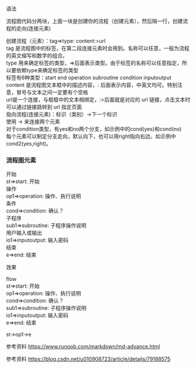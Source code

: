 语法

流程图代码分两块，上面一块是创建你的流程（创建元素），然后隔一行，创建流程的走向(连接元素)

创建流程（元素）：tag=>type: content:>url <br>
tag 是流程图中的标签，在第二段连接元素时会用到。名称可以任意，一般为流程的英文缩写和数字的组合。 <br>
type 用来确定标签的类型，=>后面表示类型。由于标签的名称可以任意指定，所以要依赖type来确定标签的类型 <br>
标签有6种类型：start end operation subroutine condition inputoutput <br>
content 是流程图文本框中的描述内容，: 后面表示内容，中英文均可。特别注意，冒号与文本之间一定要有个空格 <br>
url是一个连接，与框框中的文本相绑定，:>后面就是对应的 url 链接，点击文本时可以通过链接跳转到 url 指定页面 <br>
指向流程(连接元素)：标识（类别）->下一个标识 <br>
使用 -> 来连接两个元素 <br>
对于condition类型，有yes和no两个分支，如示例中的cond(yes)和cond(no) <br>
每个元素可以制定分支走向，默认向下，也可以用right指向右边，如示例中cond2(yes,right)。 <br>


### 流程图元素 <br>
开始 <br>
st=>start: 开始 <br>
操作 <br>
op1=>operation: 操作、执行说明 <br>
条件 <br>
cond=>condition: 确认？ <br>
子程序 <br>
sub1=>subroutine: 子程序操作说明 <br>
用户输入或输出 <br>
io1=>inputoutput: 输入密码 <br>
结束 <br>
e=>end: 结束 <br>

效果

flow<br>
st=>start: 开始 <br>
op1=>operation: 操作、执行说明 <br>
cond=>condition: 确认？ <br>
sub1=>subroutine: 子程序操作说明 <br>
io1=>inputoutput: 输入密码 <br>
e=>end: 结束 <br>

st->op1->e

参考资料 https://www.runoob.com/markdown/md-advance.html

参考资料 https://blog.csdn.net/u010908723/article/details/79188575



